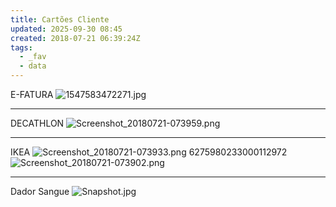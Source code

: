 ```yaml
---
title: Cartões Cliente
updated: 2025-09-30 08:45
created: 2018-07-21 06:39:24Z
tags:
  - _fav
  - data
---
```


E-FATURA
![1547583472271.jpg](1547583472271.jpg)

* * *

DECATHLON
![Screenshot_20180721-073959.png](Screenshot_20180721-073959.png)

* * *

IKEA
![Screenshot_20180721-073933.png](../../_resources/Screenshot_20180721-073933.png)
6275980233000112972
![Screenshot_20180721-073902.png](../../_resources/Screenshot_20180721-073902.png)

* * *

Dador Sangue
![Snapshot.jpg](Snapshot-18.jpg)